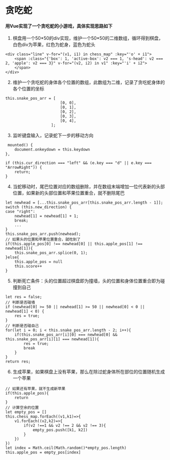 # 贪吃蛇

#### 用Vue实现了一个贪吃蛇的小游戏，具体实现思路如下
1. 棋盘用一个50\*50的div实现，维护一个50*50的二维数组，循环得到棋盘，白色div为苹果，红色为蛇身，蓝色为蛇头
```
<div class="line" v-for="(v1, i1) in chess_map" :key="'o' + i1">
    <span :class="{'box': 1, 'active-box': v2 === 1, 's-head': v2 === 2, 'apple': v2 === 3}" v-for="(v2, i2) in v1" :key="'i' + i2">
    </span>
</div>
```
2. 维护一个贪吃蛇的身体各个位置的数组，此数组为二维，记录了贪吃蛇身体的各个位置的坐标
```
this.snake_pos_arr = [
                        [0, 0],
                        [0, 1],
                        [0, 2],
                        [0, 3],
                        [0, 4],
                    ];
```
3. 监听键盘输入，记录蛇下一步的移动方向
```
 mounted() {
    document.onkeydown = this.keydown
},
```
```
if (this.cur_direction === "left" && (e.key === "d" || e.key === "ArrowRight")) {
    return;
}
```
4. 当蛇移动时，尾巴位置对应的数组删除，并在数组末端增加一位代表新的头部位置，如果新的头部位置和苹果位置重合，就不删除尾巴
```
let newhead = [...this.snake_pos_arr[this.snake_pos_arr.length - 1]];
switch (this.new_direction) {
case "right":
    newhead[1] = newhead[1] + 1;
    break;
    ...
}
this.snake_pos_arr.push(newhead);
// 如果头的位置和苹果位置重合，就吃到了
if(this.apple_pos[0] !== newhead[0] || this.apple_pos[1] !== newhead[1]){
    this.snake_pos_arr.splice(0, 1);
}else{
    this.apple_pos = null
    this.score++
}
```
5. 判断死亡条件：头的位置超过棋盘即为撞墙，头的位置和身体位置重合即为碰撞到自己
```
let res = false;
// 判断是否碰墙
if (newhead[0] >= 50 || newhead[1] >= 50 || newhead[0] < 0 || newhead[1] < 0) {
    res = true;
}
// 判断是否碰自己
for(let i = 0; i < this.snake_pos_arr.length - 2; i++){
    if(this.snake_pos_arr[i][0] === newhead[0] && this.snake_pos_arr[i][1] === newhead[1]){
        res = true;
        break
    }
}
return res;
```

6. 生成苹果，如果棋盘上没有苹果，那么在除过蛇身体所在部位的位置随机生成一个苹果
```
// 如果还有苹果，就不生成新苹果
if(this.apple_pos){
    return
}
// 计算空余的位置
let empty_pos = []
this.chess_map.forEach((v1,k1)=>{
    v1.forEach((v2,k2)=>{
        if(v2 !==1 && v2 !== 2 && v2 !== 3){
            empty_pos.push([k1, k2])
        }
    })
})
let index = Math.ceil(Math.random()*empty_pos.length)
this.apple_pos = empty_pos[index]
```